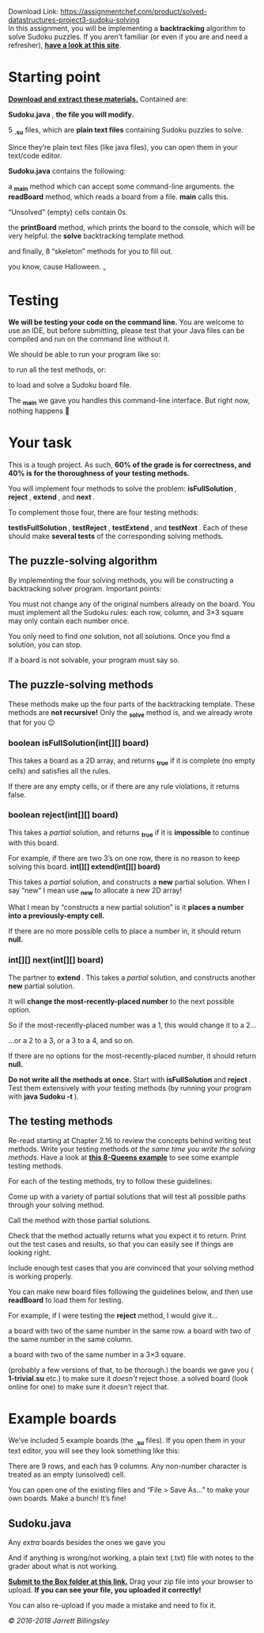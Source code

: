 Download Link: https://assignmentchef.com/product/solved-datastructures-project3-sudoku-solving
<br>
In this assignment, you will be implementing a <strong>backtracking</strong> algorithm to solve Sudoku puzzles. If you aren’t familiar (or even if you are and need a refresher), <a href="https://www.sudoku.name/rules/en"><strong>have a look at this site</strong></a>.

<h1>Starting point</h1>

<a href="https://jarrettbillingsley.github.io/teaching/classes/cs0445/projects/cs0445_proj3_materials.zip"><strong>Download and extract these materials.</strong></a> Contained are:

<strong>Sudoku.java </strong>, <strong>the file you will modify.</strong>

5 <strong><sub>.su</sub></strong> files, which are <strong>plain text files</strong> containing Sudoku puzzles to solve.

Since they’re plain text files (like java files), you can open them in your text/code editor.

<strong>Sudoku.java</strong> contains the following:

a <strong><sub>main</sub></strong> method which can accept some command-line arguments. the <strong>readBoard</strong> method, which reads a board from a file. <strong>main</strong> calls this.

“Unsolved” (empty) cells contain 0s.

the <strong>printBoard</strong> method, which prints the board to the console, which will be very helpful. the <strong>solve</strong> backtracking template method.

and finally, 8 “skeleton” methods for you to fill out.

you know, cause Halloween. <sub>&#x1f480;</sub>

<h1>Testing</h1>

<strong>We will be testing your code on the command line.</strong> You are welcome to use an IDE, but before submitting, please test that your Java files can be compiled and run on the command line without it.

We should be able to run your program like so:

to run all the test methods, or:

to load and solve a Sudoku board file.

The <strong><sub>main</sub></strong> we gave you handles this command-line interface. But right now, nothing happens &#x1f642;

<h1>Your task</h1>

This is a tough project. As such, <strong>60% of the grade is for correctness, and 40% is for the thoroughness of your testing methods.</strong>

You will implement four methods to solve the problem: <strong>isFullSolution </strong>, <strong>reject </strong>, <strong>extend </strong>, and <strong>next </strong>.

To     complement     those     four,     there     are     four     testing     methods:

<strong>testIsFullSolution </strong>, <strong>testReject </strong>, <strong>testExtend </strong>, and <strong>testNext </strong>. Each of these should make <strong>several tests</strong> of the corresponding solving methods.

<h2>The puzzle-solving algorithm</h2>

By implementing the four solving methods, you will be constructing a backtracking solver program. Important points:

You must not change any of the original numbers already on the board. You must implement all the Sudoku rules: each row, column, and 3×3 square may only contain each number once.

You only need to find <em>one</em> solution, not all solutions. Once you find a solution, you can stop.

If a board is not solvable, your program must say so.

<h2>The puzzle-solving methods</h2>

These methods make up the four parts of the backtracking template. These methods are <strong>not recursive!</strong> Only the <strong><sub>solve</sub></strong> method is, and we already wrote that for you &#x1f609;

<h3>boolean isFullSolution(int[][] board)</h3>

This takes a board as a 2D array, and returns <strong><sub>true</sub></strong> if it is complete (no empty cells) and satisfies all the rules.

If there are any empty cells, or if there are any rule violations, it returns false.

<h3>boolean reject(int[][] board)</h3>

This takes a <em>partial</em> solution, and returns <strong><sub>true</sub></strong> if it is <strong>impossible </strong>to continue with this board.

For example, if there are two 3’s on one row, there is no reason to keep solving this board. <strong>int[][] extend(int[][] board)</strong>

This takes a <em>partial</em> solution, and constructs a <strong>new</strong> partial solution. When I say “new” I mean use <strong><sub>new</sub></strong> to allocate a new 2D array!

What I mean by “constructs a new partial solution” is it <strong>places a number into a previously-empty cell.</strong>

If there are no more possible cells to place a number in, it should return <strong>null.</strong>

<h3>int[][] next(int[][] board)</h3>

The partner to <strong>extend </strong>. This takes a <em>partial</em> solution, and constructs another <strong>new</strong> partial solution.

It will <strong>change the most-recently-placed number</strong> to the next possible option.

So if the most-recently-placed number was a 1, this would change it to a 2…

…or a 2 to a 3, or a 3 to a 4, and so on.

If there are no options for the most-recently-placed number, it should return <strong>null.</strong>

<strong>Do not write all the methods at once.</strong> Start with <strong>isFullSolution </strong>and <strong>reject </strong>. Test them extensively with your testing methods (by running your program with <strong>java Sudoku -t </strong>).

<h2>The testing methods</h2>

Re-read starting at Chapter 2.16 to review the concepts behind writing test methods. Write your testing methods <em>at the same time you write the solving methods.</em> Have a look at <a href="https://jarrettbillingsley.github.io/teaching/classes/cs0445/examples/Ex18QueensBacktracking.java"><strong>this 8-Queens exam</strong></a><a href="https://jarrettbillingsley.github.io/teaching/classes/cs0445/examples/Ex18QueensBacktracking.java"><strong>p</strong></a><a href="https://jarrettbillingsley.github.io/teaching/classes/cs0445/examples/Ex18QueensBacktracking.java"><strong>le</strong></a> to see some example testing methods.

For each of the testing methods, try to follow these guidelines:

Come up with a variety of partial solutions that will test all possible paths through your solving method.

Call the method with those partial solutions.

Check that the method actually returns what you expect it to return. Print out the test cases and results, so that you can easily see if things are looking right.

Include enough test cases that you are convinced that your solving method is working properly.

You can make new board files following the guidelines below, and then use <strong>readBoard</strong> to load them for testing.

For example, if I were testing the <strong>reject</strong> method, I would give it…

a board with two of the same number in the same row. a board with two of the same number in the same column.

a board with two of the same number in a 3×3 square.

(probably a few versions of that, to be thorough.)  the boards we gave you ( <strong>1-trivial.su</strong> etc.) to make sure it <em>doesn’t </em>reject those. a solved board (look online for one) to make sure it <em>doesn’t</em> reject that.

<h1>Example boards</h1>

We’ve included 5 example boards (the <strong><sub>.su</sub></strong> files). If you open them in your text editor, you will see they look something like this:

There are 9 rows, and each has 9 columns. Any non-number character is treated as an empty (unsolved) cell.

You can open one of the existing files and “File &gt; Save As…” to make your own boards. Make a bunch! It’s fine!

<h2>Sudoku.java</h2>

Any <em>extra</em> boards besides the ones we gave you

And if anything is wrong/not working, a plain text (.txt) file with notes to the grader about what is not working.

<a href="https://pitt.box.com/s/uj6pq7yim8115vlk8px5tuk8vqd88n5l"><strong>Submit to the Box folder at this link.</strong></a> Drag your zip file into your browser to upload. <strong>If you can see your file, you uploaded it correctly!</strong>

You can also re-upload if you made a mistake and need to fix it.

<em>© 2016-2018 Jarrett Billingsley</em>